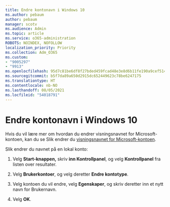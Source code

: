```yaml
---
title: Endre kontonavn i Windows 10
ms.author: pebaum
author: pebaum
manager: scotv
ms.audience: Admin
ms.topic: article
ms.service: o365-administration
ROBOTS: NOINDEX, NOFOLLOW
localization_priority: Priority
ms.collection: Adm_O365
ms.custom:
- "9005297"
- "9913"
ms.openlocfilehash: 95d7c81be6df8f27bded459fcad48e3e8d6b11fe190a9cef514fee1ba8e93cb4
ms.sourcegitcommit: b5f7da89a650d2915dc652449623c78be6247175
ms.translationtype: HT
ms.contentlocale: nb-NO
ms.lasthandoff: 08/05/2021
ms.locfileid: "54018791"
---
```

# <a name="change-account-name-in-windows-10"></a>Endre kontonavn i Windows 10

Hvis du vil lære mer om hvordan du endrer visningsnavnet for Microsoft-kontoen, kan du se Slik endrer du [visningsnavnet for Microsoft-kontoen](https://support.microsoft.com/account-billing/how-to-change-your-microsoft-account-display-name-917b1d70-5915-d04e-243a-a618f96ef1d5).

Slik endrer du navnet på en lokal konto:

1. Velg **Start-knappen,** skriv **inn Kontrollpanel**, og velg **Kontrollpanel** fra listen over resultater.

1. Velg **Brukerkontoer**, og velg deretter **Endre kontotype**.

1. Velg kontoen du vil endre, velg **Egenskaper**, og skriv deretter inn et nytt navn for Brukernavn.

1. Velg **OK**.
